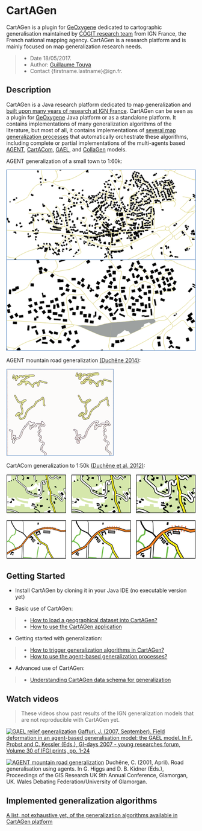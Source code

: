 # CartAGen
CartAGen is a plugin for [GeOxygene][2] dedicated to cartographic generalisation maintained by [COGIT research team][1] from IGN France, the French national mapping agency. CartAGen is a research platform and is mainly focused on map generalization research needs.

> - Date 18/05/2017.
> - Author: [Guillaume Touya][1]
> - Contact {firstname.lastname}@ign.fr.



Description
-------------

CartAGen is a Java research platform dedicated to map generalization and [built upon many years of research at IGN France][6]. CartAGen can be seen as a plugin for [GeOxygene][2] Java platform or as a standalone platform.
It contains implementations of many generalization algorithms of the literature, but most of all, it contains implementations of [several map generalization processes][7] that automatically orchestrate these algorithms, including complete or partial implementations of the multi-agents based [AGENT][15], [CartACom][16], [GAEL][11], and [CollaGen][12] models.

AGENT generalization of a small town to 1:60k:

![AGENT generalization of a small town to 1:50k](docs/assets/images/AGENT_results.png)

AGENT mountain road generalization [(Duchêne 2014)][14]:

![AGENT mountain road generalization](docs/assets/images/agent_roads.png)

CartACom generalization to 1:50k [(Duchêne et al. 2012)][16]:

![CartACom generalization to 1:50k](docs/assets/images/cartacom_results.png)

Getting Started
-------------

- Install CartAGen by cloning it in your Java IDE (no executable version yet)

- Basic use of CartAGen:

> - [How to load a geographical dataset into CartAGen?][3]
> - [How to use the CartAGen application][10]

- Getting started with generalization:

> - [How to trigger generalization algorithms in CartAGen?][4]
> - [How to use the agent-based generalization processes?][5]

- Advanced use of CartAGen:

> - [Understanding CartAGen data schema for generalization][8]



Watch videos
-------------
> These videos show past results of the IGN generalization models that are not reproducible with CartAGen yet.

[![GAEL relief generalization](https://img.youtube.com/vi/b3wlWVkD74Y/0.jpg)](https://www.youtube.com/watch?v=b3wlWVkD74Y)
[Gaffuri, J. (2007, September). Field deformation in an agent-based generalisation model: the GAEL model. In F. Probst and C. Kessler (Eds.), GI-days 2007 - young researches forum, Volume 30 of IFGI prints, pp. 1-24][13]


[![AGENT mountain road generalization](https://img.youtube.com/vi/Ns42t_hwAXw/0.jpg)](https://www.youtube.com/watch?v=Ns42t_hwAXw)
Duchêne, C. (2001, April). Road generalisation using agents. In G. Higgs and D. B. Kidner (Eds.), Proceedings of the GIS Research UK 9th Annual Conference, Glamorgan, UK. Wales Debating Federation/University of Glamorgan.

Implemented generalization algorithms
-------------

[A list, not exhaustive yet, of the generalization algorithms available in CartAGen platform][9]


[1]: http://recherche.ign.fr/labos/cogit/english/accueilCOGIT.php
[2]: https://github.com/IGNF/geoxygene
[3]: docs/tuto_import_data.md
[4]: docs/tuto_generalization_algo.md
[5]: docs/tuto_agents.md
[6]: http://aci.ign.fr/2010_Zurich/genemr2010_submission_10.pdf
[7]: https://www.researchgate.net/publication/281967532_Automated_generalisation_results_using_the_agent-based_platform_CartAGen
[8]: docs/tuto_schema.md
[9]: docs/algorithms.md
[10]: docs/tuto_gui.md
[11]: http://gi-tage.de/archive/2007/downloads/acceptedPapers/gaffuri.pdf
[12]: http://dx.doi.org/10.1007/978-3-642-19143-5_30
[13]: http://gi-tage.de/archive/2007/downloads/acceptedPapers/gaffuri.pdf
[14]: http://recherche.ign.fr/labos/util_basilic/publicDownload.php?id=3044
[15]: http://icaci.org/files/documents/ICC_proceedings/ICC2001/icc2001/file/f13041.pdf
[16]: http://dx.doi.org/10.1080/13658816.2011.639302
